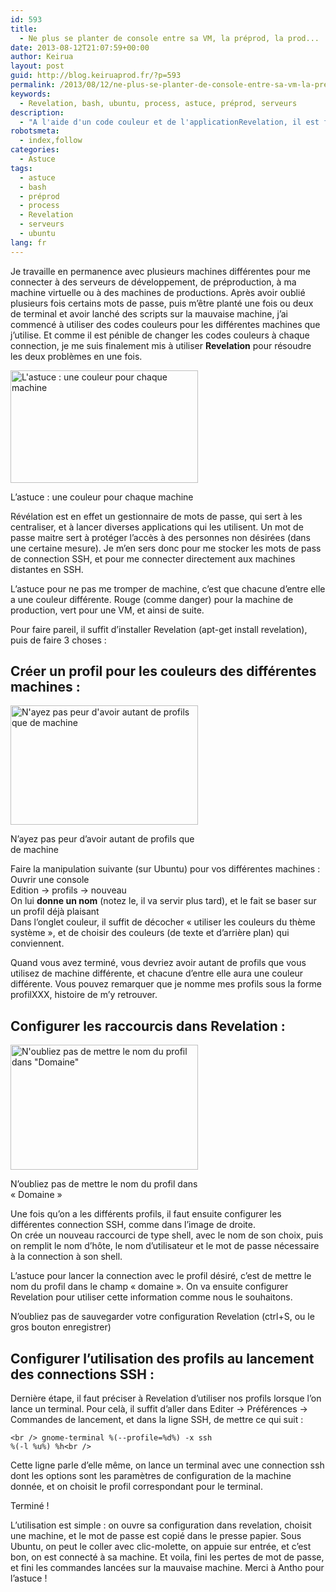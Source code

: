 ```yaml
---
id: 593
title:
  - Ne plus se planter de console entre sa VM, la préprod, la prod...
date: 2013-08-12T21:07:59+00:00
author: Keirua
layout: post
guid: http://blog.keiruaprod.fr/?p=593
permalink: /2013/08/12/ne-plus-se-planter-de-console-entre-sa-vm-la-preprod-la-prod/
keywords:
  - Revelation, bash, ubuntu, process, astuce, préprod, serveurs
description:
  - "A l'aide d'un code couleur et de l'applicationRevelation, il est facile de réduire les risques de se tromper de machine lorsque l'on se connecte régulièrement à plusieurs machines via SSH. "
robotsmeta:
  - index,follow
categories:
  - Astuce
tags:
  - astuce
  - bash
  - préprod
  - process
  - Revelation
  - serveurs
  - ubuntu
lang: fr
---
```

Je travaille en permanence avec plusieurs machines différentes pour me connecter à des serveurs de développement, de préproduction, à ma machine virtuelle ou à des machines de productions. Après avoir oublié plusieurs fois certains mots de passe, puis m&rsquo;être planté une fois ou deux de terminal et avoir lanché des scripts sur la mauvaise machine, j&rsquo;ai commencé à utiliser des codes couleurs pour les différentes machines que j&rsquo;utilise. Et comme il est pénible de changer les codes couleurs à chaque connection, je me suis finalement mis à utiliser **Revelation** pour résoudre les deux problèmes en une fois.

<div id="attachment_600" style="width: 310px" class="wp-caption alignright">
  <img src="http://blog.keiruaprod.fr/wp-content/uploads/2013/08/codes_couleur-300x180.png" alt="L&#039;astuce : une couleur pour chaque machine" width="300" height="180" class="size-medium wp-image-600" srcset="http://blog.keiruaprod.fr/wp-content/uploads/2013/08/codes_couleur-300x180.png 300w, http://blog.keiruaprod.fr/wp-content/uploads/2013/08/codes_couleur.png 940w" sizes="(max-width: 300px) 100vw, 300px" />
  
  <p class="wp-caption-text">
    L&rsquo;astuce : une couleur pour chaque machine
  </p>
</div>

Révélation est en effet un gestionnaire de mots de passe, qui sert à les centraliser, et à lancer diverses applications qui les utilisent. Un mot de passe maitre sert à protéger l&rsquo;accès à des personnes non désirées (dans une certaine mesure). Je m&rsquo;en sers donc pour me stocker les mots de pass de connection SSH, et pour me connecter directement aux machines distantes en SSH.

L&rsquo;astuce pour ne pas me tromper de machine, c&rsquo;est que chacune d&rsquo;entre elle a une couleur différente. Rouge (comme danger) pour la machine de production, vert pour une VM, et ainsi de suite. 

Pour faire pareil, il suffit d&rsquo;installer Revelation (apt-get install revelation), puis de faire 3 choses :

## Créer un profil pour les couleurs des différentes machines :

<div id="attachment_598" style="width: 310px" class="wp-caption alignright">
  <img src="http://blog.keiruaprod.fr/wp-content/uploads/2013/08/profils-300x191.png" alt="N&#039;ayez pas peur d&#039;avoir autant de profils que de machine" width="300" height="191" class="size-medium wp-image-598" srcset="http://blog.keiruaprod.fr/wp-content/uploads/2013/08/profils-300x191.png 300w, http://blog.keiruaprod.fr/wp-content/uploads/2013/08/profils.png 516w" sizes="(max-width: 300px) 100vw, 300px" />
  
  <p class="wp-caption-text">
    N&rsquo;ayez pas peur d&rsquo;avoir autant de profils que de machine
  </p>
</div>

Faire la manipulation suivante (sur Ubuntu) pour vos différentes machines :  
Ouvrir une console  
Edition -> profils -> nouveau  
On lui **donne un nom** (notez le, il va servir plus tard), et le fait se baser sur un profil déjà plaisant  
Dans l&rsquo;onglet couleur, il suffit de décocher « utiliser les couleurs du thème système », et de choisir des couleurs (de texte et d&rsquo;arrière plan) qui conviennent.

Quand vous avez terminé, vous devriez avoir autant de profils que vous utilisez de machine différente, et chacune d&rsquo;entre elle aura une couleur différente. Vous pouvez remarquer que je nomme mes profils sous la forme profilXXX, histoire de m&rsquo;y retrouver.

## Configurer les raccourcis dans Revelation :

<div id="attachment_599" style="width: 310px" class="wp-caption alignright">
  <a href="http://blog.keiruaprod.fr/wp-content/uploads/2013/08/config_vm.png"><img src="http://blog.keiruaprod.fr/wp-content/uploads/2013/08/config_vm-300x200.png" alt="N&#039;oubliez pas de mettre le nom du profil dans &quot;Domaine&quot;" width="300" height="200" class="size-medium wp-image-599" srcset="http://blog.keiruaprod.fr/wp-content/uploads/2013/08/config_vm-300x200.png 300w, http://blog.keiruaprod.fr/wp-content/uploads/2013/08/config_vm.png 581w" sizes="(max-width: 300px) 100vw, 300px" /></a>
  
  <p class="wp-caption-text">
    N&rsquo;oubliez pas de mettre le nom du profil dans « Domaine »
  </p>
</div>

Une fois qu&rsquo;on a les différents profils, il faut ensuite configurer les différentes connection SSH, comme dans l&rsquo;image de droite.  
On crée un nouveau raccourci de type shell, avec le nom de son choix, puis on remplit le nom d&rsquo;hôte, le nom d&rsquo;utilisateur et le mot de passe nécessaire à la connection à son shell.

L&rsquo;astuce pour lancer la connection avec le profil désiré, c&rsquo;est de mettre le nom du profil dans le champ « domaine ». On va ensuite configurer Revelation pour utiliser cette information comme nous le souhaitons.

N&rsquo;oubliez pas de sauvegarder votre configuration Revelation (ctrl+S, ou le gros bouton enregistrer)

## Configurer l&rsquo;utilisation des profils au lancement des connections SSH :

Dernière étape, il faut préciser à Revelation d&rsquo;utiliser nos profils lorsque l&rsquo;on lance un terminal. Pour celà, il suffit d&rsquo;aller dans Editer -> Préférences -> Commandes de lancement, et dans la ligne SSH, de mettre ce qui suit :

<code lang="bash">&lt;br />
gnome-terminal %(--profile=%d%) -x ssh %(-l %u%) %h&lt;br />
</code>

Cette ligne parle d&rsquo;elle même, on lance un terminal avec une connection ssh dont les options sont les paramètres de configuration de la machine donnée, et on choisit le profil correspondant pour le terminal.

Terminé !

L&rsquo;utilisation est simple : on ouvre sa configuration dans revelation, choisit une machine, et le mot de passe est copié dans le presse papier. Sous Ubuntu, on peut le coller avec clic-molette, on appuie sur entrée, et c&rsquo;est bon, on est connecté à sa machine. Et voila, fini les pertes de mot de passe, et fini les commandes lancées sur la mauvaise machine. Merci à Antho pour l&rsquo;astuce !